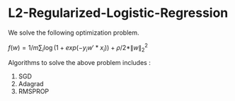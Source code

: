 # L2-Regularized-Logistic-Regression
We solve the following optimization problem.

$f(w) = 1/m {\sum_i \log (1+exp(-y_iw'*x_i)) + \rho/2*\|w\|_2^2}$

Algorithms to solve the above problem includes :
1. SGD
2. Adagrad
3. RMSPROP
